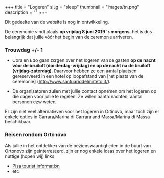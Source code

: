 +++
title = "Logeren"
slug = "sleep"
thumbnail = "images/tn.png"
description = ""
+++

Dit gedeelte van de website is nog in ontwikkeling.

De ceremonie vindt plaats **op vrijdag 8 juni 2019 's morgens**, het is dus belangrijk dat jullie vóór het begin van de ceremonie arriveren.


### Trouwdag +/- 1

* Cora en Edo gaan zorgen over het logeren van de gasten **op de nacht vóór de bruiloft (donderdag-vrijdag) en op de nacht na de bruiloft (vrijdag-zaterdag)**. Daarvoor hebben ze een aantal plaatsen gereserveerd in een hotel op loopafstand van [het plaats van de ceremonie] (http://www.santuariodelmirteto.it/).

* De organisatoren zullen met jullie contact opnemen om het logeren op die dagen voor jullie te regelen. Ze willen aantal nachten, aantal personen ezw weten.

Er zijn niet veel alternatieven voor het logeren in Ortinovo, maar toch zijn er enkele opties in Carrara/Marina di Carrara and Massa/Marina di Massa beschikbaar.

### Reisen rondom Ortonovo

Als jullie in het ontdekken van de bezienswaardigheden in de buurt van Ortonovo zijn geinterreseerd, zijn er nog enkele ideas over het logeren en nuttige (hopen wij) links:

* [Pisa tourist information](https://pisaitaly.ca/)
* etc
